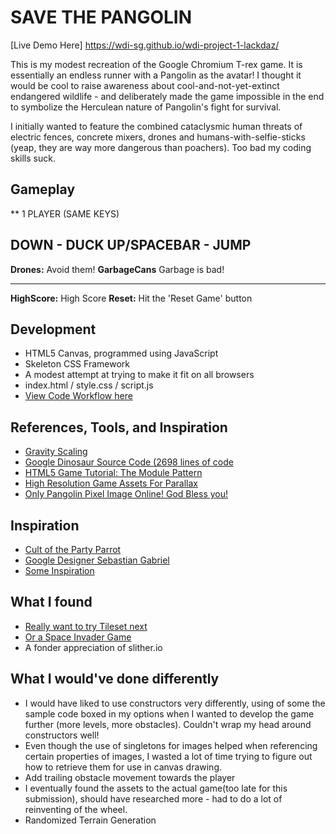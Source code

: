 # SAVE THE PANGOLIN

[Live Demo Here] https://wdi-sg.github.io/wdi-project-1-lackdaz/

This is my modest recreation of the Google Chromium T-rex game. It is essentially an endless runner with a Pangolin as the avatar! I thought it would be cool to raise awareness about cool-and-not-yet-extinct endangered wildlife - and deliberately made the game impossible in the end to symbolize the Herculean nature of Pangolin's fight for survival.

I initially wanted to feature the combined cataclysmic human threats of electric fences, concrete mixers, drones and humans-with-selfie-sticks (yeap, they are way more dangerous than poachers). Too bad my coding skills suck.

## Gameplay

** 1 PLAYER
(SAME KEYS)

DOWN - DUCK
UP/SPACEBAR - JUMP
---

**Drones:** Avoid them!
**GarbageCans** Garbage is bad!

---
**HighScore:** High Score
**Reset:** Hit the 'Reset Game' button


## Development
* HTML5 Canvas, programmed using JavaScript
* Skeleton CSS Framework
* A modest attempt at trying to make it fit on all browsers
* index.html / style.css / script.js
* [View Code Workflow here](https://drive.google.com/file/d/0B7KCB1ruE53gM1Q3YVlnY0o2Vlk/view?usp=sharing/)

## References, Tools, and Inspiration
* [Gravity Scaling](https://docs.coronalabs.com/api/type/Body/gravityScale.html)
* [Google Dinosaur Source Code (2698 lines of code](https://chromium.googlesource.com/chromium/src.git/+/master/components/neterror/resources/offline.js/)
* [HTML5 Game Tutorial: The Module Pattern](http://blog.sklambert.com/html5-game-tutorial-module-pattern/)
* [High Resolution Game Assets For Parallax](http://www.gameart2d.com/freebies.html/)
* [Only Pangolin Pixel Image Online! God Bless you!](http://imgur.com/gallery/ZVEnjQM)

## Inspiration
* [Cult of the Party Parrot](http://cultofthepartyparrot.com/)
* [Google Designer Sebastian Gabriel](http://www.omgchrome.com/interview-with-sebastien-gabriel-google-chrome-visual-designer/)
* [Some Inspiration](https://github.com/wayou/t-rex-runner)

## What I found
* [Really want to try Tileset next](http://blog.sklambert.com/create-a-canvas-tileset-background/)
* [Or a Space Invader Game](http://blog.sklambert.com/html5-canvas-game-html5-audio-and-finishing-touches/)
* A fonder appreciation of slither.io

## What I would've done differently
* I would have liked to use constructors very differently, using of some the sample code boxed in my options when I wanted to develop the game further (more levels, more obstacles). Couldn't wrap my head around constructors well!
* Even though the use of singletons for images helped when referencing certain properties of images, I wasted a lot of time trying to figure out how to retrieve them for use in canvas drawing.
* Add trailing obstacle movement towards the player
* I eventually found the assets to the actual game(too late for this submission), should have researched more - had to do a lot of reinventing of the wheel.
* Randomized Terrain Generation

